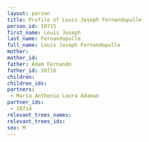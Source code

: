 ```yaml
---
layout: person
title: Profile of Louis Joseph Fernandopulle
person_id: I0715
first_name: Louis Joseph
last_name: Fernandopulle
full_name: Louis Joseph Fernandopulle
mother: 
mother_id: 
father: Adam Fernando
father_id: I0716
children:
children_ids:
partners:
 - Maria Anthonia Laura Adaman
partner_ids:
 - I0714
relevant_trees_names:
relevant_trees_ids:
sex: M
---
```


